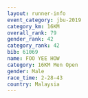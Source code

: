 ```yaml
---
layout: runner-info 
event_category: jbu-2019 
category_km: 16KM  
overall_rank: 79
gender_rank: 42
category_rank: 42
bib: 61069
name: FOO YEE HOW
category: 16KM Men Open
gender: Male
race_time: 2-28-43
country: Malaysia
---
```

